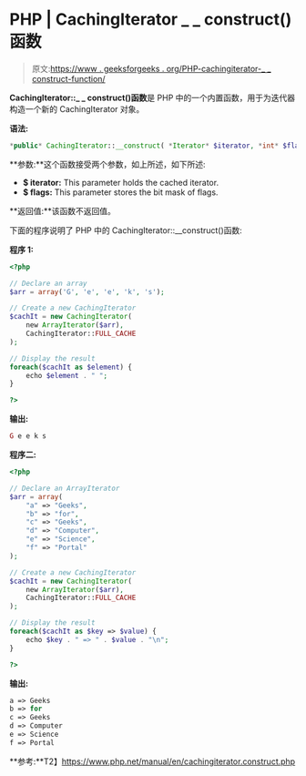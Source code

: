# PHP | CachingIterator _ _ construct()函数

> 原文:[https://www . geeksforgeeks . org/PHP-cachingiterator-_ _ construct-function/](https://www.geeksforgeeks.org/php-cachingiterator-__construct-function/)

**CachingIterator::_ _ construct()函数**是 PHP 中的一个内置函数，用于为迭代器构造一个新的 CachingIterator 对象。

**语法:**

```php
*public* CachingIterator::__construct( *Iterator* $iterator, *int* $flags = self::CALL_TOSTRING )
```

**参数:**这个函数接受两个参数，如上所述，如下所述:

*   **$ iterator:** This parameter holds the cached iterator.
*   **$ flags:** This parameter stores the bit mask of flags.

**返回值:**该函数不返回值。

下面的程序说明了 PHP 中的 CachingIterator::__construct()函数:

**程序 1:**

```php
<?php

// Declare an array
$arr = array('G', 'e', 'e', 'k', 's');

// Create a new CachingIterator
$cachIt = new CachingIterator(
    new ArrayIterator($arr), 
    CachingIterator::FULL_CACHE
);

// Display the result
foreach($cachIt as $element) {
    echo $element . " ";
}

?>
```

**输出:**

```php
G e e k s

```

**程序二:**

```php
<?php

// Declare an ArrayIterator
$arr = array(
    "a" => "Geeks",
    "b" => "for",
    "c" => "Geeks",
    "d" => "Computer",
    "e" => "Science",
    "f" => "Portal"
);

// Create a new CachingIterator
$cachIt = new CachingIterator(
    new ArrayIterator($arr), 
    CachingIterator::FULL_CACHE
);

// Display the result
foreach($cachIt as $key => $value) {
    echo $key . " => " . $value . "\n";
}

?>
```

**输出:**

```php
a => Geeks
b => for
c => Geeks
d => Computer
e => Science
f => Portal

```

**参考:**T2】https://www.php.net/manual/en/cachingiterator.construct.php